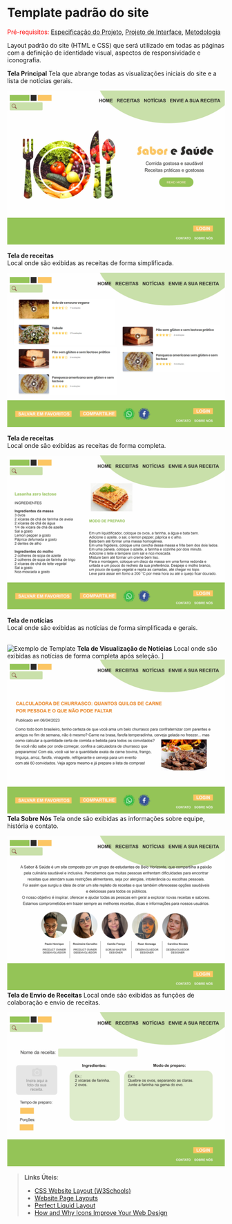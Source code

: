 # Template padrão do site

<span style="color:red">Pré-requisitos: <a href="2-Especificação do Projeto.md"> Especificação do Projeto</a></span>, <a href="3-Projeto de Interface.md"> Projeto de Interface</a>, <a href="4-Metodologia.md"> Metodologia</a>

Layout padrão do site (HTML e CSS) que será utilizado em todas as páginas com a definição de identidade visual, aspectos de responsividade e iconografia.

<b>Tela Principal</b>
Tela que abrange todas as visualizações iniciais do site e a lista de notícias gerais.

![Exemplo de Template](Templates/home.jpg)

<b>Tela de receitas</b>
<br>Local onde são exibidas as receitas de forma simplificada.

![Exemplo de Template](Templates/Receitas%2001.jpg)

<b>Tela de receitas</b>
<br>Local onde são exibidas as receitas de forma completa.

![Exemplo de Template](Templates/receitas%2002.jpg)

<b>Tela de notícias </b>
<br>Local onde são exibidas as notícias de forma simplificada e gerais.

<br>![Exemplo de Template](Templates/notícias%2001.jpg)
<b>Tela de Visualização de Notícias</b>
Local onde são exibidas as notícias de forma completa após seleção.
]
![Exemplo de Template](Templates/noticias%2002.jpg)
<b>Tela Sobre Nós</b>
Tela onde são exibidas as informações sobre equipe, história e contato.

![Exemplo de Template](Templates/sobre%20nos.jpg)
<b>Tela de Envio de Receitas</b>
Local onde são exibidas as funções de colaboração e envio de receitas.

![Exemplo de Template](Templates/envie.jpg)


> **Links Úteis**:
>
> - [CSS Website Layout (W3Schools)](https://www.w3schools.com/css/css_website_layout.asp)
> - [Website Page Layouts](http://www.cellbiol.com/bioinformatics_web_development/chapter-3-your-first-web-page-learning-html-and-css/website-page-layouts/)
> - [Perfect Liquid Layout](https://matthewjamestaylor.com/perfect-liquid-layouts)
> - [How and Why Icons Improve Your Web Design](https://usabilla.com/blog/how-and-why-icons-improve-you-web-design/)